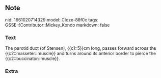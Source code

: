 ## Note
nid: 1661020714329
model: Cloze-88f0c
tags: GSSE::!Contributor::Mickey_Kondo
markdown: false

### Text
The parotid duct (of Stensen), {{c1::5}}cm long, passes forward across the {{c2::masseter::muscle}} and turns around its anterior border to pierce the {{c2::buccinator::muscle}}.

### Extra

